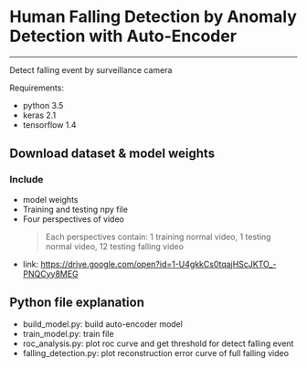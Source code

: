 # Human Falling Detection by Anomaly Detection with Auto-Encoder
---
Detect falling event by surveillance camera

Requirements:
- python 3.5
- keras 2.1
- tensorflow 1.4


## Download dataset & model weights
### Include
- model weights
- Training and testing npy file
- Four perspectives of video
  >Each perspectives contain: 1 training normal video, 1 testing normal video, 12 testing falling video
- link: https://drive.google.com/open?id=1-U4gkkCs0tqajHScJKTO_-PNQCyy8MEG

## Python file explanation
- build_model.py: build auto-encoder model
- train_model.py: train file
- roc_analysis.py: plot roc curve and get threshold for detect falling event
- falling_detection.py: plot reconstruction error curve of full falling video

